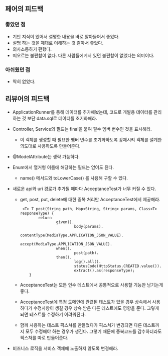 ## 페어의 피드백

### 좋았던 점

- 기반 지식이 있어서 설명한 내용을 바로 알아들어서 좋았다.
- 설명 하는 것을 제대로 이해하는 것 같아서 좋았다.
- 의사소통하기 편했다.
- 떠오르는 불편함이 없다. 다른 사람들에게서 있던 불편함이 없었다는 의미이다.



### 아쉬웠던 점

- 딱히 없었다.



## 리뷰어의 피드백

- ApplicationRunner를 통해 데이터를 추가해놨는데, 코드로 개발용 데이터를 관리하는 것 보단 data.sql로 데이터를 초기화해라.

- Controller, Service의 필드는 final을 붙여 필수 멤버 변수인 것을 표시해라.

  - 이 객체를 생성할 때 필요한 멤버 변수를 초기화하도록 강제시켜 객체를 설계한 의도대로 사용하도록 만들어준다.

- @ModelAttribute는 생략 가능하다.

- Enum에서 열거형 이름에 해당하는 필드는 없어도 된다.

  - name() 메서드와 toLowerCase() 를 사용해 구할 수 있다.

- 새로운 api와 uri 경로가 추가될 때마다 AcceptanceTest가 너무 커질 수 있다.

  - get, post, put, delete에 대한 중복 처리만 AcceptanceTest에서 제공해라.

    ```
     <T> T post(String path, Map<String, String> params, Class<T> responseType) {
            return
                    given().
                            body(params).
                            contentType(MediaType.APPLICATION_JSON_VALUE).
                            accept(MediaType.APPLICATION_JSON_VALUE).
                    when().
                            post(path).
                    then().
                            log().all().
                            statusCode(HttpStatus.CREATED.value()).
                            extract().as(responseType);
        }
    ```

  - AcceptanceTest는 모든 인수 테스트에서 공통적으로 사용할 기능만 남기는게 좋다.

  - AcceptanceTest에 특정 도메인에 관련된 테스트가 있을 경우 상속해서 사용하다가 수정사항이 생길 경우 상속 받은 다른 테스트에도 영향을 준다. 그렇게 되면 테스트를 수정하기 어려워진다.

  - 함께 사용하는 테스트 픽스쳐를 만들었다가 픽스쳐가 변경되면 다른 테스트까지 모두 수정해야 하는 경우가 생긴다. 그렇기 때문에 중복코드를 감수하더라도 픽스쳐를 따로 만들어준다.

- 비즈니스 로직을 서비스 객체에 노출하지 않도록 변경해라.